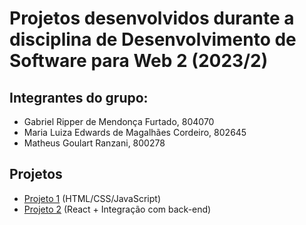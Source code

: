 # Projetos desenvolvidos durante a disciplina de Desenvolvimento de Software para Web 2 (2023/2)

## Integrantes do grupo:
- Gabriel Ripper de Mendonça Furtado, 804070
- Maria Luiza Edwards de Magalhães Cordeiro, 802645
- Matheus Goulart Ranzani, 800278

## Projetos
- [Projeto 1](https://github.com/matheusranzani/DSW2/tree/main/Projeto1) (HTML/CSS/JavaScript)
- [Projeto 2]() (React + Integração com back-end)
